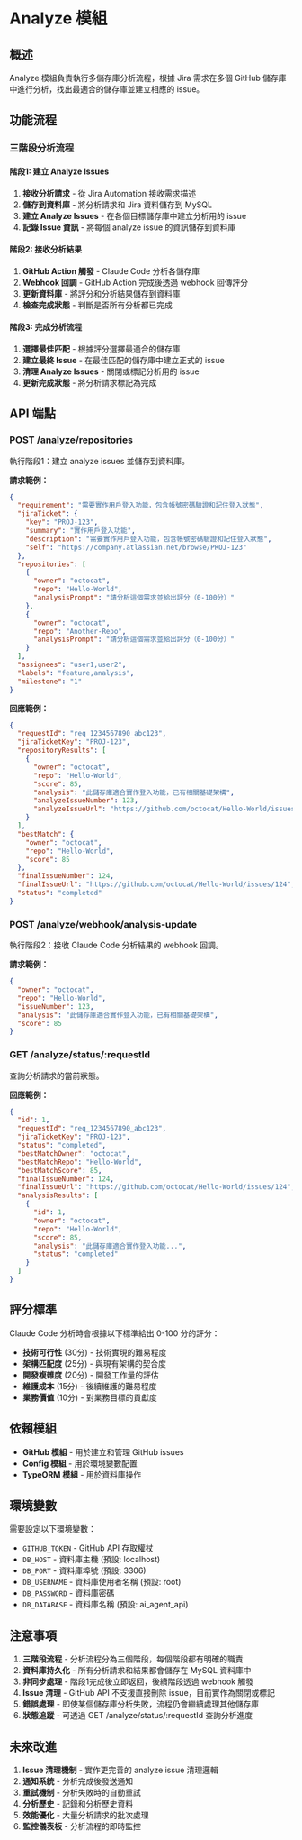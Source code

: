 # Analyze 模組

## 概述

Analyze 模組負責執行多儲存庫分析流程，根據 Jira 需求在多個 GitHub 儲存庫中進行分析，找出最適合的儲存庫並建立相應的 issue。

## 功能流程

### 三階段分析流程

#### 階段1: 建立 Analyze Issues

1. **接收分析請求** - 從 Jira Automation 接收需求描述
2. **儲存到資料庫** - 將分析請求和 Jira 資料儲存到 MySQL
3. **建立 Analyze Issues** - 在各個目標儲存庫中建立分析用的 issue
4. **記錄 Issue 資訊** - 將每個 analyze issue 的資訊儲存到資料庫

#### 階段2: 接收分析結果

1. **GitHub Action 觸發** - Claude Code 分析各儲存庫
2. **Webhook 回調** - GitHub Action 完成後透過 webhook 回傳評分
3. **更新資料庫** - 將評分和分析結果儲存到資料庫
4. **檢查完成狀態** - 判斷是否所有分析都已完成

#### 階段3: 完成分析流程

1. **選擇最佳匹配** - 根據評分選擇最適合的儲存庫
2. **建立最終 Issue** - 在最佳匹配的儲存庫中建立正式的 issue
3. **清理 Analyze Issues** - 關閉或標記分析用的 issue
4. **更新完成狀態** - 將分析請求標記為完成

## API 端點

### POST /analyze/repositories

執行階段1：建立 analyze issues 並儲存到資料庫。

**請求範例：**

```json
{
  "requirement": "需要實作用戶登入功能，包含帳號密碼驗證和記住登入狀態",
  "jiraTicket": {
    "key": "PROJ-123",
    "summary": "實作用戶登入功能",
    "description": "需要實作用戶登入功能，包含帳號密碼驗證和記住登入狀態",
    "self": "https://company.atlassian.net/browse/PROJ-123"
  },
  "repositories": [
    {
      "owner": "octocat",
      "repo": "Hello-World",
      "analysisPrompt": "請分析這個需求並給出評分（0-100分）"
    },
    {
      "owner": "octocat",
      "repo": "Another-Repo",
      "analysisPrompt": "請分析這個需求並給出評分（0-100分）"
    }
  ],
  "assignees": "user1,user2",
  "labels": "feature,analysis",
  "milestone": "1"
}
```

**回應範例：**

```json
{
  "requestId": "req_1234567890_abc123",
  "jiraTicketKey": "PROJ-123",
  "repositoryResults": [
    {
      "owner": "octocat",
      "repo": "Hello-World",
      "score": 85,
      "analysis": "此儲存庫適合實作登入功能，已有相關基礎架構",
      "analyzeIssueNumber": 123,
      "analyzeIssueUrl": "https://github.com/octocat/Hello-World/issues/123"
    }
  ],
  "bestMatch": {
    "owner": "octocat",
    "repo": "Hello-World",
    "score": 85
  },
  "finalIssueNumber": 124,
  "finalIssueUrl": "https://github.com/octocat/Hello-World/issues/124",
  "status": "completed"
}
```

### POST /analyze/webhook/analysis-update

執行階段2：接收 Claude Code 分析結果的 webhook 回調。

**請求範例：**

```json
{
  "owner": "octocat",
  "repo": "Hello-World",
  "issueNumber": 123,
  "analysis": "此儲存庫適合實作登入功能，已有相關基礎架構",
  "score": 85
}
```

### GET /analyze/status/:requestId

查詢分析請求的當前狀態。

**回應範例：**

```json
{
  "id": 1,
  "requestId": "req_1234567890_abc123",
  "jiraTicketKey": "PROJ-123",
  "status": "completed",
  "bestMatchOwner": "octocat",
  "bestMatchRepo": "Hello-World",
  "bestMatchScore": 85,
  "finalIssueNumber": 124,
  "finalIssueUrl": "https://github.com/octocat/Hello-World/issues/124",
  "analysisResults": [
    {
      "id": 1,
      "owner": "octocat",
      "repo": "Hello-World",
      "score": 85,
      "analysis": "此儲存庫適合實作登入功能...",
      "status": "completed"
    }
  ]
}
```

## 評分標準

Claude Code 分析時會根據以下標準給出 0-100 分的評分：

- **技術可行性** (30分) - 技術實現的難易程度
- **架構匹配度** (25分) - 與現有架構的契合度
- **開發複雜度** (20分) - 開發工作量的評估
- **維護成本** (15分) - 後續維護的難易程度
- **業務價值** (10分) - 對業務目標的貢獻度

## 依賴模組

- **GitHub 模組** - 用於建立和管理 GitHub issues
- **Config 模組** - 用於環境變數配置
- **TypeORM 模組** - 用於資料庫操作

## 環境變數

需要設定以下環境變數：

- `GITHUB_TOKEN` - GitHub API 存取權杖
- `DB_HOST` - 資料庫主機 (預設: localhost)
- `DB_PORT` - 資料庫埠號 (預設: 3306)
- `DB_USERNAME` - 資料庫使用者名稱 (預設: root)
- `DB_PASSWORD` - 資料庫密碼
- `DB_DATABASE` - 資料庫名稱 (預設: ai_agent_api)

## 注意事項

1. **三階段流程** - 分析流程分為三個階段，每個階段都有明確的職責
2. **資料庫持久化** - 所有分析請求和結果都會儲存在 MySQL 資料庫中
3. **非同步處理** - 階段1完成後立即返回，後續階段透過 webhook 觸發
4. **Issue 清理** - GitHub API 不支援直接刪除 issue，目前實作為關閉或標記
5. **錯誤處理** - 即使某個儲存庫分析失敗，流程仍會繼續處理其他儲存庫
6. **狀態追蹤** - 可透過 GET /analyze/status/:requestId 查詢分析進度

## 未來改進

1. **Issue 清理機制** - 實作更完善的 analyze issue 清理邏輯
2. **通知系統** - 分析完成後發送通知
3. **重試機制** - 分析失敗時的自動重試
4. **分析歷史** - 記錄和分析歷史資料
5. **效能優化** - 大量分析請求的批次處理
6. **監控儀表板** - 分析流程的即時監控
